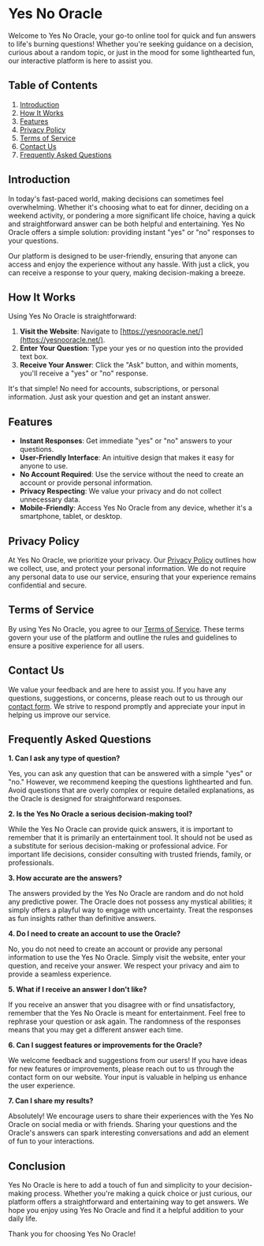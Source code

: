 # Yes No Oracle

Welcome to Yes No Oracle, your go-to online tool for quick and fun answers to life's burning questions! Whether you're seeking guidance on a decision, curious about a random topic, or just in the mood for some lighthearted fun, our interactive platform is here to assist you.

## Table of Contents

1. [Introduction](#introduction)
2. [How It Works](#how-it-works)
3. [Features](#features)
4. [Privacy Policy](#privacy-policy)
5. [Terms of Service](#terms-of-service)
6. [Contact Us](#contact-us)
7. [Frequently Asked Questions](#frequently-asked-questions)

## Introduction

In today's fast-paced world, making decisions can sometimes feel overwhelming. Whether it's choosing what to eat for dinner, deciding on a weekend activity, or pondering a more significant life choice, having a quick and straightforward answer can be both helpful and entertaining. Yes No Oracle offers a simple solution: providing instant "yes" or "no" responses to your questions.

Our platform is designed to be user-friendly, ensuring that anyone can access and enjoy the experience without any hassle. With just a click, you can receive a response to your query, making decision-making a breeze.

## How It Works

Using Yes No Oracle is straightforward:

1. **Visit the Website**: Navigate to [https://yesnooracle.net/](https://yesnooracle.net/).
2. **Enter Your Question**: Type your yes or no question into the provided text box.
3. **Receive Your Answer**: Click the "Ask" button, and within moments, you'll receive a "yes" or "no" response.

It's that simple! No need for accounts, subscriptions, or personal information. Just ask your question and get an instant answer.

## Features

- **Instant Responses**: Get immediate "yes" or "no" answers to your questions.
- **User-Friendly Interface**: An intuitive design that makes it easy for anyone to use.
- **No Account Required**: Use the service without the need to create an account or provide personal information.
- **Privacy Respecting**: We value your privacy and do not collect unnecessary data.
- **Mobile-Friendly**: Access Yes No Oracle from any device, whether it's a smartphone, tablet, or desktop.

## Privacy Policy

At Yes No Oracle, we prioritize your privacy. Our [Privacy Policy](https://yesnooracle.net/privacy-policy) outlines how we collect, use, and protect your personal information. We do not require any personal data to use our service, ensuring that your experience remains confidential and secure.

## Terms of Service

By using Yes No Oracle, you agree to our [Terms of Service](https://yesnooracle.net/terms-of-service). These terms govern your use of the platform and outline the rules and guidelines to ensure a positive experience for all users.

## Contact Us

We value your feedback and are here to assist you. If you have any questions, suggestions, or concerns, please reach out to us through our [contact form](https://forms.gle/SPqpRLfmUasDvEf58). We strive to respond promptly and appreciate your input in helping us improve our service.

## Frequently Asked Questions

**1. Can I ask any type of question?**

Yes, you can ask any question that can be answered with a simple "yes" or "no." However, we recommend keeping the questions lighthearted and fun. Avoid questions that are overly complex or require detailed explanations, as the Oracle is designed for straightforward responses.

**2. Is the Yes No Oracle a serious decision-making tool?**

While the Yes No Oracle can provide quick answers, it is important to remember that it is primarily an entertainment tool. It should not be used as a substitute for serious decision-making or professional advice. For important life decisions, consider consulting with trusted friends, family, or professionals.

**3. How accurate are the answers?**

The answers provided by the Yes No Oracle are random and do not hold any predictive power. The Oracle does not possess any mystical abilities; it simply offers a playful way to engage with uncertainty. Treat the responses as fun insights rather than definitive answers.

**4. Do I need to create an account to use the Oracle?**

No, you do not need to create an account or provide any personal information to use the Yes No Oracle. Simply visit the website, enter your question, and receive your answer. We respect your privacy and aim to provide a seamless experience.

**5. What if I receive an answer I don't like?**

If you receive an answer that you disagree with or find unsatisfactory, remember that the Yes No Oracle is meant for entertainment. Feel free to rephrase your question or ask again. The randomness of the responses means that you may get a different answer each time.

**6. Can I suggest features or improvements for the Oracle?**

We welcome feedback and suggestions from our users! If you have ideas for new features or improvements, please reach out to us through the contact form on our website. Your input is valuable in helping us enhance the user experience.

**7. Can I share my results?**

Absolutely! We encourage users to share their experiences with the Yes No Oracle on social media or with friends. Sharing your questions and the Oracle's answers can spark interesting conversations and add an element of fun to your interactions.

## Conclusion

Yes No Oracle is here to add a touch of fun and simplicity to your decision-making process. Whether you're making a quick choice or just curious, our platform offers a straightforward and entertaining way to get answers. We hope you enjoy using Yes No Oracle and find it a helpful addition to your daily life.

Thank you for choosing Yes No Oracle! 
